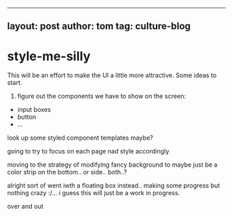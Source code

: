 
---
layout: post
author: tom
tag: culture-blog 
---

# style-me-silly
This will be an effort to make the UI a little more attractive. Some ideas to start.
1. figure out the components we have to show on the screen:
- input boxes
- button
- ...

look up some styled component templates maybe?

going to try to focus on each page nad style accordingly

moving to the strategy of modifying fancy background to maybe just be a color strip on the bottom.. or side.. both..?

alright sort of went iwth a floating box instead.. making some progress but nothing crazy :/... i guess this will just be a work in progress. 

over and out

